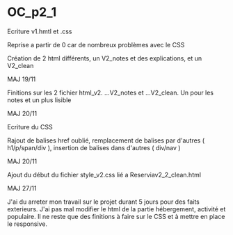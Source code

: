 # OC_p2_1 

Ecriture v1.hmtl et .css 

Reprise a partir de 0 car de nombreux problèmes avec le CSS
 
Création de 2 html différents, un V2_notes et des explications, et un V2_clean
 
MAJ 19/11

 Finitions sur les 2 fichier html_v2. ...V2_notes et ...V2_clean. Un pour les notes et un plus lisible

MAJ 20/11

 Ecriture du CSS 
 
 Rajout de balises href oublié, remplacement de balises par d'autres ( h1/p/span/div ), insertion de balises dans d'autres ( div/nav )
 
MAJ 20/11

Ajout du début du fichier style_v2.css lié a Reserviav2_2_clean.html
 
MAJ 27/11

J'ai du arreter mon travail sur le projet durant 5 jours pour des faits exterieurs. J'ai pas mal modifier le html de la partie hébergement, activité et populaire.
Il ne reste que des finitions à faire sur le CSS et à mettre en place le responsive.

